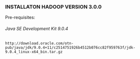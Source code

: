 ### INSTALLATON HADOOP VERSION 3.0.0
Pre-requisites:
######  Java SE Development Kit 9.0.4
    http://download.oracle.com/otn-pub/java/jdk/9.0.4+11/c2514751926b4512b076cc82f959763f/jdk-9.0.4_linux-x64_bin.tar.gz


